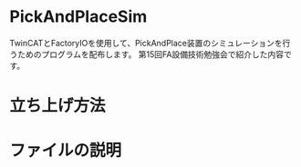 # PickAndPlaceSim
TwinCATとFactoryIOを使用して、PickAndPlace装置のシミュレーションを行うためのプログラムを配布します。
第15回FA設備技術勉強会で紹介した内容です。

# 立ち上げ方法

# ファイルの説明
